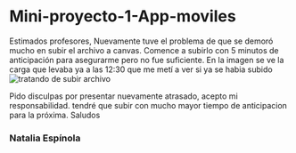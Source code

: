 # Mini-proyecto-1-App-moviles
Estimados profesores,
Nuevamente tuve el problema de que se demoró mucho en subir el archivo a canvas. Comence a subirlo con 5 minutos de anticipación para asegurarme pero no fue suficiente. En la imagen se ve la carga que levaba ya a las 12:30 que me metí a ver si ya se habia subido
![tratando de subir archivo](https://user-images.githubusercontent.com/43451753/113319750-283bae80-92e8-11eb-8002-d2356b951d07.png)

Pido disculpas por presentar nuevamente atrasado, acepto mi responsabilidad. tendré que subir con mucho mayor tiempo de anticipacion para la próxima.
Saludos
### Natalia Espínola
